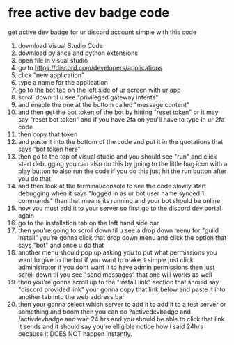 # free active dev badge code
get active dev badge for ur discord account simple with this code

1. download Visual Studio Code
2. download pylance and python extensions 
3. open file in visual studio
4. go to https://discord.com/developers/applications
5. click "new application"
6. type a name for the application
7. go to the bot tab on the left side of ur screen with ur app
8. scroll down til u see "privileged gateway intents"
9. and enable the one at the bottom called "message content"
10. and then get the bot token of the bot by hitting "reset token" or it may say "reset bot token" and if you have 2fa on you'll have to type in ur 2fa code
11. then copy that token
12. and paste it into the bottom of the code and put it in the quotations that says "bot token here"
13. then go to the top of visual studio and you should see "run" and click start debugging you can also do this by going to the little bug icon with a play button to also run the code if you do this just hit the run button after you do that
14. and then look at the terminal/console to see the code slowly start debugging when it says "logged in as ur bot user name synced 1 commands" than that means its running and your bot should be online
15. now you must add it to your server so first go to the discord dev portal again
16. go to the installation tab on the left hand side bar
17. then you're going to scroll down til u see a drop down menu for "guild install" you're gonna click that drop down menu and click the option that says "bot" and once u do that
18. another menu should pop up asking you to put what permissions you want to give to the bot if you want to make it simple just click administrator if you dont want it to have admin permissions then just scroll down til you see "send messages" that one will works as well
19. then you're gonna scroll up to the "install link" section that should say "discord provided link" your gonna copy that link below and paste it into another tab into the web address bar
20. then your gonna select which server to add it to add it to a test server or something and boom then you can do ?activedevbadge and /activdevbadge and wait 24 hrs and you should be able to click that link it sends and it should say you're elligible notice how i said 24hrs because it DOES NOT happen instantly.
